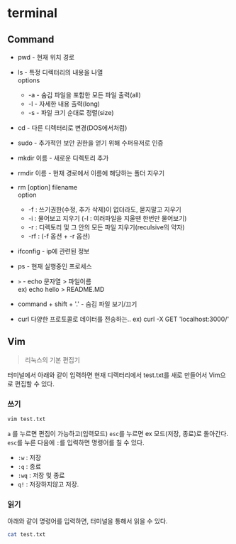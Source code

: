 # terminal

## Command

* pwd - 현재 위치 경로
* ls - 특정 디렉터리의 내용을 나열  
options
  * -a - 숨김 파일을 포함한 모든 파일 출력(all)
  * -l - 자세한 내용 출력(long) 
  * -s - 파일 크기 순대로 정렬(size)
* cd - 다른 디렉터리로 변경(DOS에서처럼)
* sudo - 추가적인 보안 권한을 얻기 위해 수퍼유저로 인증
* mkdir 이름 - 새로운 디렉토리 추가 
* rmdir 이름 - 현재 경로에서 이름에 해당하는 폴더 지우기
* rm [option] filename  
    option  
  * -f : 쓰기권한(수정, 추가 삭제)이 없더라도, 묻지말고 지우기
  * -i : 물어보고 지우기 (-I : 여러파일을 지울땐 한번만 물어보기)
  * -r : 디렉토리 및 그 안의 모든 파일 지우기(reculsive의 약자)
  * -rf : (-f 옵션 + -r 옵션)

* ifconfig - ip에 관련된 정보
* ps - 현재 실행중인 프로세스 

* `>` - echo 문자열 > 파일이름  
ex) echo hello > README.MD

* command + shift + '.' - 숨김 파일 보기/끄기 

* curl
다양한 프로토콜로 데이터를 전송하는..
ex) curl -X GET 'localhost:3000/' 

## Vim

> 리눅스의 기본 편집기  

터미널에서 아래와 같이 입력하면 현재 디렉터리에서 test.txt를 새로 만들어서 Vim으로 편집할 수 있다. 

### 쓰기 

```bash
vim test.txt
```

`a` 를 누르면 편집이 가능하고(입력모드) `esc`를 누르면 ex 모드(저장, 종료)로 돌아간다. `esc`를 누른 다음에 `:`를 입력하면 명령어를 칠 수 있다.

* `:w` : 저장
* `:q` : 종료
* `:wq` : 저장 및 종료
* `q!` : 저장하지않고 저장. 

### 읽기

아래와 같이 명령어를 입력하면, 터미널을 통해서 읽을 수 있다. 

```bash
cat test.txt
```